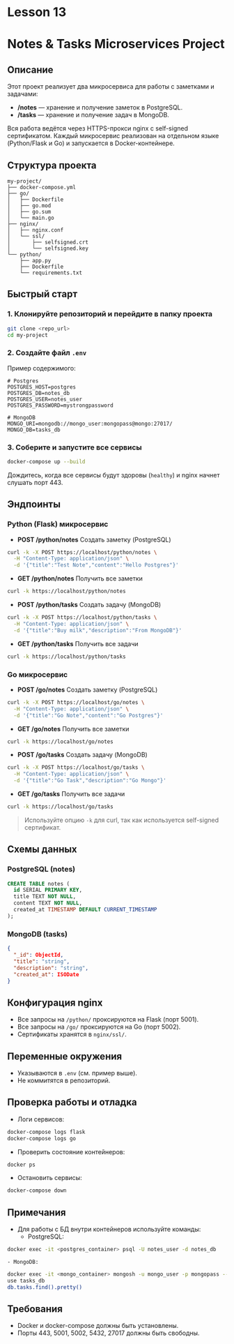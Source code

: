 # Lesson 13

# Notes \& Tasks Microservices Project

## Описание

Этот проект реализует два микросервиса для работы с заметками и задачами:

- **/notes** — хранение и получение заметок в PostgreSQL.
- **/tasks** — хранение и получение задач в MongoDB.

Вся работа ведётся через HTTPS-прокси nginx с self-signed сертификатом. Каждый микросервис реализован на отдельном языке (Python/Flask и Go) и запускается в Docker-контейнере.

## Структура проекта

```
my-project/
├── docker-compose.yml
├── go/
│   ├── Dockerfile
│   ├── go.mod
│   ├── go.sum
│   └── main.go
├── nginx/
│   ├── nginx.conf
│   └── ssl/
│       ├── selfsigned.crt
│       └── selfsigned.key
└── python/
    ├── app.py
    ├── Dockerfile
    └── requirements.txt
```


## Быстрый старт

### 1. Клонируйте репозиторий и перейдите в папку проекта

```bash
git clone <repo_url>
cd my-project
```


### 2. Создайте файл `.env`

Пример содержимого:

```
# Postgres
POSTGRES_HOST=postgres
POSTGRES_DB=notes_db
POSTGRES_USER=notes_user
POSTGRES_PASSWORD=mystrongpassword

# MongoDB
MONGO_URI=mongodb://mongo_user:mongopass@mongo:27017/
MONGO_DB=tasks_db
```

### 3. Соберите и запустите все сервисы

```bash
docker-compose up --build
```

Дождитесь, когда все сервисы будут здоровы (`healthy`) и nginx начнет слушать порт 443.

## Эндпоинты

### Python (Flask) микросервис

- **POST /python/notes**
Создать заметку (PostgreSQL)

```bash
curl -k -X POST https://localhost/python/notes \
  -H "Content-Type: application/json" \
  -d '{"title":"Test Note","content":"Hello Postgres"}'
```

- **GET /python/notes**
Получить все заметки

```bash
curl -k https://localhost/python/notes
```

- **POST /python/tasks**
Создать задачу (MongoDB)

```bash
curl -k -X POST https://localhost/python/tasks \
  -H "Content-Type: application/json" \
  -d '{"title":"Buy milk","description":"From MongoDB"}'
```

- **GET /python/tasks**
Получить все задачи

```bash
curl -k https://localhost/python/tasks
```


### Go микросервис

- **POST /go/notes**
Создать заметку (PostgreSQL)

```bash
curl -k -X POST https://localhost/go/notes \
  -H "Content-Type: application/json" \
  -d '{"title":"Go Note","content":"Go Postgres"}'
```

- **GET /go/notes**
Получить все заметки

```bash
curl -k https://localhost/go/notes
```

- **POST /go/tasks**
Создать задачу (MongoDB)

```bash
curl -k -X POST https://localhost/go/tasks \
  -H "Content-Type: application/json" \
  -d '{"title":"Go Task","description":"Go Mongo"}'
```

- **GET /go/tasks**
Получить все задачи

```bash
curl -k https://localhost/go/tasks
```


> Используйте опцию `-k` для curl, так как используется self-signed сертификат.

## Схемы данных

### PostgreSQL (notes)

```sql
CREATE TABLE notes (
  id SERIAL PRIMARY KEY,
  title TEXT NOT NULL,
  content TEXT NOT NULL,
  created_at TIMESTAMP DEFAULT CURRENT_TIMESTAMP
);
```


### MongoDB (tasks)

```json
{
  "_id": ObjectId,
  "title": "string",
  "description": "string",
  "created_at": ISODate
}
```


## Конфигурация nginx

- Все запросы на `/python/` проксируются на Flask (порт 5001).
- Все запросы на `/go/` проксируются на Go (порт 5002).
- Сертификаты хранятся в `nginx/ssl/`.


## Переменные окружения

- Указываются в `.env` (см. пример выше).
- Не коммитятся в репозиторий.


## Проверка работы и отладка

- Логи сервисов:

```bash
docker-compose logs flask
docker-compose logs go
```

- Проверить состояние контейнеров:

```bash
docker ps
```

- Остановить сервисы:

```bash
docker-compose down
```


## Примечания

- Для работы с БД внутри контейнеров используйте команды:
    - PostgreSQL:

```bash
docker exec -it <postgres_container> psql -U notes_user -d notes_db
```

    - MongoDB:

```bash
docker exec -it <mongo_container> mongosh -u mongo_user -p mongopass --authenticationDatabase admin
use tasks_db
db.tasks.find().pretty()
```


## Требования

- Docker и docker-compose должны быть установлены.
- Порты 443, 5001, 5002, 5432, 27017 должны быть свободны.



